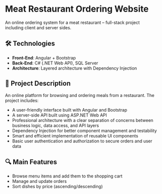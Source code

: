 # Meat Restaurant Ordering Website

An online ordering system for a meat restaurant – full-stack project including client and server sides.

## 🛠 Technologies
- **Front-End**: Angular + Bootstrap  
- **Back-End**: C# (.NET Web API), SQL Server  
- **Architecture**: Layered architecture with Dependency Injection  

## 📌 Project Description
An online platform for browsing and ordering meals from a restaurant. The project includes:
- A user-friendly interface built with Angular and Bootstrap
- A server-side API built using ASP.NET Web API
- Professional architecture with a clear separation of concerns between business logic, data access, and API layers
- Dependency Injection for better component management and testability
- Smart and efficient implementation of reusable UI components
- Basic user authentication and authorization to secure orders and user data

## 🔍 Main Features
- Browse menu items and add them to the shopping cart  
- Manage and update orders  
- Sort dishes by price (ascending/descending)  
